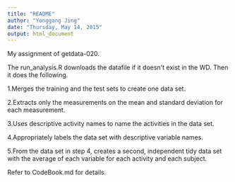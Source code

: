 ```yaml
---
title: "README"
author: "Yonggang Jing"
date: "Thursday, May 14, 2015"
output: html_document
---
```


My assignment of getdata-020.

The run_analysis.R downloads the datafile if it doesn't exist in the WD. Then it does the following. 

1.Merges the training and the test sets to create one data set.

2.Extracts only the measurements on the mean and standard deviation for each measurement. 

3.Uses descriptive activity names to name the activities in the data set.

4.Appropriately labels the data set with descriptive variable names.

5.From the data set in step 4, creates a second, independent tidy data set with the average of each variable for each activity and each subject.

Refer to CodeBook.md for details.
